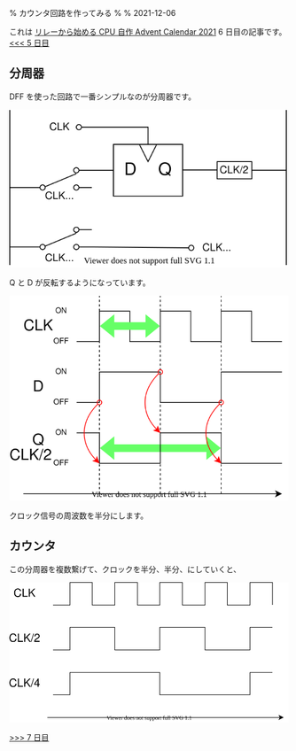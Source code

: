 % カウンタ回路を作ってみる
%
% 2021-12-06

これは [リレーから始める CPU 自作 Advent Calendar 2021](https://adventar.org/calendars/7052) 6 日目の記事です。[<<< 5 日目](../Day5_DFF/)

## 分周器

DFF を使った回路で一番シンプルなのが分周器です。

![](./img/Divider.dio.svg)

Q と D が反転するようになっています。

![](img/DividerTimingChart.dio.svg)

クロック信号の周波数を半分にします。

## カウンタ

この分周器を複数繋げて、クロックを半分、半分、にしていくと、

![](img/CounterTiming.dio.svg)

[>>> 7 日目](../Day7_Clock/)
